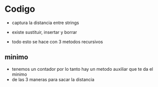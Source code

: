 # Codigo
- captura la distancia entre strings

- existe sustituir, insertar y borrar

- todo esto se hace con 3 metodos recursivos

## minimo
- tenemos un contador por lo tanto hay un metodo auxiliar que te da el minimo
- de las 3 maneras para sacar la distancia


